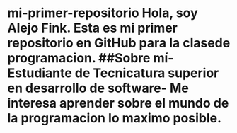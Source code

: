 # mi-primer-repositorio Hola, soy Alejo Fink. Esta es mi primer repositorio en GitHub para la clasede programacion. ##Sobre mí- Estudiante de Tecnicatura superior en desarrollo de software- Me interesa aprender sobre el mundo de la programacion lo maximo posible.